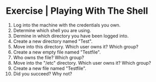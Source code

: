# Exercise | Playing With The Shell

1. Log into the machine with the credentials you own.
2. Determine which shell you are using.
3. Dermine in which directory you have been logged into.
4. Create a new directory named "Test".
5. Move into this directory. Which user owns it? Which group?
6. Create a new empty file named "Testfile".
7. Who owns the file? Which group?
8. Move into the "/etc" directory. Which user owns it? Which group?
9. Create a new file named "Testfile".
10. Did you succeed? Why not?
